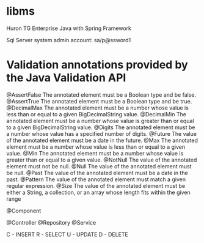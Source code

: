 # libms
Huron TG Enterprise Java with Spring Framework

Sql Server system admin account:
sa/p@ssword1

# Validation annotations provided by the Java Validation API 
@AssertFalse 	The annotated element must be a Boolean type and be false.
@AssertTrue 	The annotated element must be a Boolean type and be true.
@DecimalMax 	The annotated element must be a number whose value is less than or equal to a given BigDecimalString value.
@DecimalMin 	The annotated element must be a number whose value is greater than or equal to a given BigDecimalString value.
@Digits 		The annotated element must be a number whose value has a specified number of digits.
@Future 		The value of the annotated element must be a date in the future.
@Max 			The annotated element must be a number whose value is less than or equal to a given value.
@Min 			The annotated element must be a number whose value is greater than or equal to a given value.
@NotNull 		The value of the annotated element must not be null.
@Null 			The value of the annotated element must be null.
@Past 			The value of the annotated element must be a date in the past.
@Pattern 		The value of the annotated element must match a given regular expression.
@Size 			The value of the annotated element must be either a String, a collection, or an array whose length fits within the given range

@Component

@Controller
@Repository
@Service

C - INSERT
R - SELECT
U - UPDATE
D - DELETE
